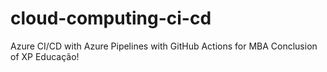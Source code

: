 # cloud-computing-ci-cd

Azure CI/CD with Azure Pipelines with GitHub Actions for MBA Conclusion of XP Educação!
